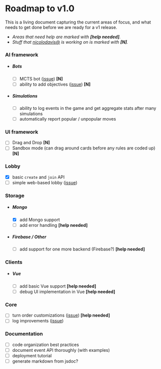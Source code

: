 # Roadmap to v1.0

This is a living document capturing the current areas of focus, and what needs to
get done before we are ready for a v1 release.

* _Areas that need help are marked with **[help needed]**._
* _Stuff that [nicolodavis@](https://github.com/nicolodavis) is working on is marked with **[N]**._

### AI framework

* ##### Bots

  * [ ] MCTS bot ([issue](https://github.com/google/boardgame.io/issues/7#issuecomment-389453032)) **[N]**
  * [ ] ability to add objectives ([issue](https://github.com/google/boardgame.io/issues/7#issuecomment-389453032)) **[N]**

* ##### Simulations
  * [ ] ability to log events in the game and get aggregate stats after many simulations
  * [ ] automatically report popular / unpopular moves

### UI framework

* [ ] Drag and Drop **[N]**
* [ ] Sandbox mode (can drag around cards before any rules are coded up) **[N]**

### Lobby

* [x] basic `create` and `join` API
* [ ] simple web-based lobby ([issue](https://github.com/google/boardgame.io/issues/197))

### Storage

* ##### Mongo

  * [x] add Mongo support
  * [ ] add error handling **[help needed]**

* ##### Firebase / Other

  * [ ] add support for one more backend (Firebase?) **[help needed]**

### Clients

* ##### Vue

  * [ ] add basic Vue support **[help needed]**
  * [ ] debug UI implementation in Vue **[help needed]**

### Core

* [ ] turn order customizations ([issue](https://github.com/google/boardgame.io/issues/154)) **[help needed]**
* [ ] log improvements ([issue](https://github.com/google/boardgame.io/issues/206))

### Documentation

* [ ] code organization best practices
* [ ] document event API thoroughly (with examples)
* [ ] deployment tutorial
* [ ] generate markdown from jsdoc?
